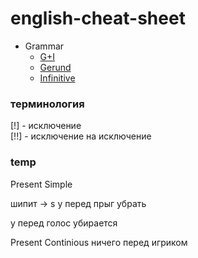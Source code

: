 # english-cheat-sheet


- Grammar
  - [G+I](g+i.md)
  - [Gerund](gerunde.md)
  - [Infinitive](infinitive.md)

### терминология 

[!] - исключение \
[!!] - исключение на исключение 

### temp 
Present Simple 

шипит -> s
y перед прыг убрать 

у перед голос убирается

Present Continious
ничего перед игриком

